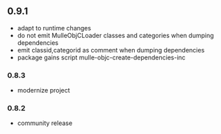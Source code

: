 ## 0.9.1

* adapt to runtime changes
* do not emit MulleObjCLoader classes and categories when dumping dependencies
* emit classid,categorid as comment when dumping dependencies
* package gains script mulle-objc-create-dependencies-inc

### 0.8.3

* modernize project

### 0.8.2

* community release
